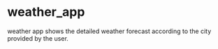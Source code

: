 # weather_app
weather app shows the detailed weather forecast according to the city provided by the user.
